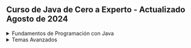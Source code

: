 ## Curso de Java de Cero a Experto - Actualizado Agosto de 2024

<details>
    <summary>Fundamentos de Programación con Java</summary>

### [Fundamentos de Programación con Java]()
<details>
    <summary>Sección 1: Bienvenidos a la Universidad Java</summary>

### [Sección 1: Bienvenidos a la Universidad Java](Seccion01-Bienvenidos-a-la-Universidad-Java)

</details>

<details>
    <summary>Sección 2: Intducción a Java</summary>

### [Sección 2: Intducción a Java](Seccion02-Introduccion-a-Java)
* Introducción a java
* Que es JDK
* Instalación de JDK
* Que es un IDE
* Instalación de Intellij IDEA
* Hola Mundo con Java
* Ejemplo Hola Mundo
* [Reto - Presentate con Java ](Seccion02-Introduccion-a-Java/V09_Reto_Presentate_con_Java/Resolucion_Reto_presentate_Con_Java/src/Presentate.java)
* [Solución - presentate con Java - Presentate en Java ](Seccion02-Introduccion-a-Java/V10_Solucion_Presentate_con_Java/Docs/01-09-00-Solucion-Presentate-UJ.java)
* Instalación de Apache NetBeans
* Solución Hola Mundo con NetBeans
</details>

<details>
    <summary>Sección 3: Variables en Java</summary>

### [Sección 3: Variables en Java](Seccion03-Variables-en-Java)
* Variables en Java
* Ejemplo de Variables en Java
* Manejo de Memoria en Java
* Ejemplo Detalle Libro
* [Reto - Detalle de una Persona](Seccion03-Variables-en-Java/V17_Reto_Detalles_de_una_Persona/src/DetallePersona.java)
* [Solucón - Detalle de una Persona](Seccion03-Variables-en-Java/V18_Solucion_Detalle_de_una_Persona/src/DetallePersona.java)
* Tipos de Datos en Java - Parte 1
* Tipos de Datos en Java - Parte 2
* Reglas de Nombre de Variables en Java
* Ejemplo de Reglas de Nombres de Variables
* [Reto - Detalle de un Producto de una Tienda en Linea](Seccion03-Variables-en-Java/V23_Reto_Detalle_de_un_Producto_de_una_Tienda_en_Linea/src/DetalleProducto.java)
* [Solución Detalle de un Producto de una Tienda en Línea](Seccion03-Variables-en-Java/V24_Solucion_Detalle_de_un_producto_de_una_tienda_en_Linea/src/TiendaLinea.java)
* Tipo VAR en Java
* Ejemplo variables de tipo Var
* Concatenación de cadenas en Java
* Constantes en Java
* [Reto Reserva de Hoteles ](Seccion03-Variables-en-Java/V29_Reserva_de_Hoteles/src/ReservaHotel.java)
* [Solución - Reserva Hotel ](Seccion03-Variables-en-Java/V30_Solucion_Reserva_hoteles/src/ReservaHoteles.java)
</details>

<details>
    <summary>Sección 4: Manejo de Cadenas en Java</summary>

### [Sección 4: Manejo de Cadenas en Java](Seccion04-Manejo-de-cadenas-en-Java)
* Menejo de Cadenas en java
* Ejemplo de Cadenas en Java
* Manejo de Indices
* Inmutabilidad de Cadenas en Java
* Comparación de Cadenas en Java
* Métodos de Cadenas en Java
* Subcadenas en Java
* Busqueda de Subcadenas
* Reemplazar Subcadenas en Java
* Más Concatenación de Cadenas en Java
* Carácteres Especiales en Java
* [Reto Generador de Email ](Seccion04-Manejo-de-cadenas-en-Java/V42_Reto_Generador_de_Emails/src/GeneradorEmail.java)
* [Solución - Generador de Emails ](Seccion04-Manejo-de-cadenas-en-Java/V43_Solucion_Generador_de_Emails/src/GeneradroEmails.java)

</details>

<details>
    <summary>Sección 5: Entrada de datos por consola en Java</summary>

### [Sección 5: Entrada de datos por consola en Java](Seccion05-Entrada-de-datos-por-consola-en-java)
* Clase Scanner y Entrada de Datos
* Leer Tipo de datos en Java
* Conversión Tipos de Datos por Consola
* Ejemplo - Sistema de Empleados
* [Reto - Proyecto Recetas de Cocina](Seccion05-Entrada-de-datos-por-consola-en-java/V48_Reto_Proyecto_Recetas_de_Cocina/src/RecetasCocina.java)
* [Solución - Proyecto Recestas de Cocina ](Seccion05-Entrada-de-datos-por-consola-en-java/V49_Solucion_Proyecto_Recetas_de_Cocina/src/RecetasCocina.java)
* Números Aleatorios - clase Random en Java
* Formateo de Cadenas en Java
* Formateo de Cadenas parte 2
* [Reto - Generador de ID Único ](Seccion05-Entrada-de-datos-por-consola-en-java/V53_Reto_Generador_de_ID_Unico/src/GeneradorIDUnico.java)
* [Solución - Generador de ID Único ](Seccion05-Entrada-de-datos-por-consola-en-java/V54_Solucion_Generador_de_ID_Unico/src/GeneradorIdUnico.java)

</details>

<details>
    <summary>Sección 6: Operadores en Java</summary>

### [Sección 6: Operadores en Java](Seccion06-Operadores-en-java)
* Operadores en Java
* Operadores Aritméticos en Java
* Operadores Unarios en Java
* Operadores de Asignación Simple y Compuestos en Java
* Operadores de Comparación
* Operadores Lógico AND en Java
* Operador Lógico OR en Java 
* Operador Lógico NOT en Java
* [Ejemplo Determinar si un Valor esta dentro de Rango ](Seccion06-Operadores-en-java/V63_Ejemplo_Determinar_si_un_Valor_esta_dentro_de_Rango/src/ValorDentroRango.java)
* [Ejemplo Tienda con Descuento VIP ](Seccion06-Operadores-en-java/V64_Ejemplo_Tienda_con_Descuento_VIP/src/SistemaDescuentosVip.java)
* [Ejemplo Préstamo de Libros ](Seccion06-Operadores-en-java/V65_Ejemplo_Prestamo_de_Libros/src/SistemaPrestamoLibros.java)
* [Ejemplo Valro Fuera de Rango ](Seccion06-Operadores-en-java/V66_Ejemplo_Valor_Fuera_de_Rango/src/RangoVariable.java)
* [Ejemplo - Ticket de Venta ](Seccion06-Operadores-en-java/V67_Ejemplo_Ticket_de_Venta/src/TicketVenta.java)
* [Ejemplo - Ticket de venta Con Descuento ](Seccion06-Operadores-en-java/V68_Ejemplo_Ticket_de_Venta_con_Descuento/src/TicketVenta.java)
* [Reto - Sistema de Autenticación ](Seccion06-Operadores-en-java/V69_Reto_Sistema_de_Autenticacion/src/SistemaAutenticacion.java)
* [Solución - Sistema de Auytenticación ](Seccion06-Operadores-en-java/V70_Solucion_Sistema_de_Autentificacion/src/SistemaAutentificacion.java)
* [Reto - Calcular el Área de un Rectángulo](Seccion06-Operadores-en-java/V71_Reto_Calculo_del_Area_de_un_Rectangulo/src/CalculoRectangulo.java)
* [Solución Cálculo del Área de un Rectángulo ](Seccion06-Operadores-en-java/V72_Solucion_Calculo_del_Area_de_un_Rectangulo/src/CalculoAreaRectangulo.java)
* Precedencia de Operadores en Java

</details>

<details>
    <summary>Sección 7: Sentencias de Decisión en Java</summary>

### [Sección 7: Sentencias de Decisión en Java](Seccion07-Sentencias-de-Decision-en-java)
* Sentencias de Control en Java
* Diagrama de flujo
* Sentencia IF en Java
* Sentencia IF ELSE en java
* Sentencia IF ELSEIF ELSE en Java
* [Ejecución Paso a Paso (Modo Debug)](https://www.udemy.com/course/universidad-java-especialista-en-java-desde-cero-a-master/learn/lecture/44838447#overview)
* [Ejemplo Valor Positivo](Seccion07-Sentencias-de-Decision-en-java/V80_Ejemplo_Valor_Positivo/src/ValorPositivo.java)
* [Reto - Tienda en línea con descuento](Seccion07-Sentencias-de-Decision-en-java/V81_Reto_Tienda_en_Linea_con_Descuento/src/TiendaEnLinea.java)
* [Solución - Tiende en Línea con Descuento ](Seccion07-Sentencias-de-Decision-en-java/V82_Solucion_Tienda_en_Linea_con_Descuento/src/TiendaEnLinea.java)
* [Ejemplo Sistema Bancario ](Seccion07-Sentencias-de-Decision-en-java/V83_Ejemplo_Sistema_Bancario/src/SistemaBancario.java)
* [Ejemplo - Casa de los Espejos ](Seccion07-Sentencias-de-Decision-en-java/V84_Ejemplo_Casa_de_los_Espejos/src/CasaDeLosEspejos.java)
* Operador Ternario en Java
* [Aplicación Salud y Firness ](Seccion07-Sentencias-de-Decision-en-java/V86_Aplicacion_Salud_y_Fitness/src/SaludYFitness.java)
* [Reto - Sistema de Reserva de Hotel ](Seccion07-Sentencias-de-Decision-en-java/V87_Reto_Sistema_de_Reserva_de_Hotel/src/SistemaReservaHotel.java)
* [Solución - Sistema de Reserva de Hotal ](Seccion07-Sentencias-de-Decision-en-java/V88_Solucion_Sistema_de_Reserva_de_Hotel/src/SistemaReservaHotel.java)
* [Reto - Mayor de dos Números ](Seccion07-Sentencias-de-Decision-en-java/V89_Mayor_de_dos_Numeros/src/NumeroMayor.java)
* [Solución - El Mayor de dos números ](Seccion07-Sentencias-de-Decision-en-java/V90_Solucion_Mayor_de_dos_Numeros/src/MayorDeDosNumeros.java)
* [Reto - Estación del año ](Seccion07-Sentencias-de-Decision-en-java/V91_Reto_Estacion_del_Anio/src/EstacionDelAnio.java)
* [Solución - Estación del año ](Seccion07-Sentencias-de-Decision-en-java/V92_Solucion_Estacion_del_Anio/src/EstacionAnio.java)
* Sentencia Switch en Java
* [Ejemplo día de la semana con Switch ](Seccion07-Sentencias-de-Decision-en-java/V94_Ejemplo_dia_de_la_Semana_con_Switch/src/DiaSeamana.java)
* [Día de la semana con Switch Mejorado ](Seccion07-Sentencias-de-Decision-en-java/V95_Dia_de_la_Semana_con_Switch_Mejorado/src/DiaSemana.java)
* [Reto - Estación del año con Switch mejorado ](Seccion07-Sentencias-de-Decision-en-java/V96_Estacion_del_Anio_con_Switch_mejorado/src/EstacionDelAnioMejorado.java)
* [Reto - Sistema de Calificaciones ](Seccion07-Sentencias-de-Decision-en-java/V97_Reto_Sistema_de_Calificaciones/src/SistemaCalificaciones.java)
* [Solución Sistema de Calificaciones ](Seccion07-Sentencias-de-Decision-en-java/V98_Solucion_Sistema_de_Calificaciones/src/SistemaCalificaciones.java)
* [Reto - Sisema de Envios ](Seccion07-Sentencias-de-Decision-en-java/V99_Reto_Sistema_de_envios/src/SistemaEnvios.java)
* [Solucion - Sistema de envio ](Seccion07-Sentencias-de-Decision-en-java/V100_Solucion_Sistema_de_Envios/src/SistemaEnvios.java)
* [Reto - Sistema de Autenticación ](Seccion07-Sentencias-de-Decision-en-java/V101_Reto_Sistema_de_Autenticacion/src/SistemaAutenticacion.java)
* [Solución - Sistema de Autenticación ](Seccion07-Sentencias-de-Decision-en-java/V102_Solucion_Sistema_de_Autenticacion/src/SistemaAutenticacion.java)

</details>

<details>
    <summary>Sección 8: Ciclos en Java</summary>

### [Sección 8: Ciclos en Java](Seccion08-Ciclos-en-java)
* Ciclos en Java
* Ejercicio Ciclo While en Java
* Ejecución paso a paso
* [Ejemplo - Números Pares Ciclo While](Seccion08-Ciclos-en-java/V106_Ejemplo_Numeros_Pares_Ciclo_While/src/NumerosParesConWhile.java)
* Ciclo Do While en java
* [Ejemplo Numeros Inversos con Ciclo Do While](Seccion08-Ciclos-en-java/V108_Numeros_Inversos_con_Ciclo_Do_While/src/NumerosInversosConDoWhile.java)
* [Reto - Números impares](Seccion08-Ciclos-en-java/V109_Reto_Numeros_Impares/src/NumerosImpares.java)
* Ciclo For en java
* [Ciclo For en Java](Seccion08-Ciclos-en-java/V111_Ejemplo_Ciclo_For_en_java/src/CicloFor.java)
* [Ejemplo Números Pares con Ciclo For](Seccion08-Ciclos-en-java/V112_Ejemplo_Numeros_Pares_con_Ciclo_For/src/NumerosParesCicloFor.java)
* [Ejemplo - Suma Acumulativa](Seccion08-Ciclos-en-java/V113_Ejemplo_Suma_Acumulativa/src)
* [Reto Manú Iterativo con Java](Seccion08-Ciclos-en-java/V114_Menu_Iterativo_con_Java/src/SistemaAdministracionCuentas.java)
* [Solución Menú Iterativo con Java](Seccion08-Ciclos-en-java/V114_Menu_Iterativo_con_Java/src/SistemaAdministrativoCuentaSolucion.java)
* [Reto - Cajero Automatico](Seccion08-Ciclos-en-java/V115_Reto_Cajero_Automatico/src/RetoCajeroAutomatico.java)
* [Solución Cajero Autmotaico](Seccion08-Ciclos-en-java/V116_Solucion_Cajero_Automatico/src/CajeroAutomatico.java)
* [Reto - Calculadora en Java ](Seccion08-Ciclos-en-java/V117_Reto_Calculadora_en_Java/src/Calculadora.java)
* [Solución - Calculadora en Java](Seccion08-Ciclos-en-java/V118_Solucion_Calculadora_en_Java/src/SolucionCalculadora.java)
* [Reto - Validación de Password](Seccion08-Ciclos-en-java/V119_Reto_Validacion_de_Password/src/RetoValidacionPassword.java)
* [Solución - Validación de password](Seccion08-Ciclos-en-java/V120_Solucion_Validacion_de_password/src/SolucionValidarPassword.java)
* [Reto - Juego de Adivinanza](Seccion08-Ciclos-en-java/V121_Reto_Juego_de_Adivinanza/src/RetoJuegoAdivinanza.java)
* [Solución - Reto juego de Adivinanzas](Seccion08-Ciclos-en-java/V122_Solucion_Reto_Juego_de_Adivinanza/src/JuegoAdivinanza.java)
* [Ejemplo - Dibujar Triangulo de ateriscos](Seccion08-Ciclos-en-java/V123_Ejemplo_dibujar_Rectangulo/src/DibujaTriangulo.java)

</details>

<details>
    <summary>Sección 9: Arreglos en Java</summary>

### [Sección 9: Arreglos en Java](Seccion09-Arreglos-en-java)
* Arreglos en Java
* Declarar e inicializar Arreglo 
* Modificar Valores de un Arreglo
* Lectura de Valores de un Arreglo
* Sintaxis Simplificada de Arreglos
* Iterar un Arreglo en Java
* Introducir Valores a un Arreglo en 
* [Reto - Promedio de Calificaciones](Seccion09-Arreglos-en-java/V132_Reto_Promedio_de_Calificaciones/src/RetoPromedioCalificaciones.java)
* [Solución - Promedio de Calificaciones](Seccion09-Arreglos-en-java/V133_Solucion_Promedio_de_Calificaciones/src/PromedioCalificaciones.java)

</details>

<details>
    <summary>Seccion 10: Matrices en Java</summary>

### [Seccion 10: Matrices en Java](Seccion10-Matrices-en-Java)
* Que es una Matriz
* Ejemplos
* Recorrer una Matriz 
* Sintaxis simplificada
* [Introducir datos de manera dinámica en una Matriz en Java](Seccion10-Matrices-en-Java/V138_Introducir_Datos_en_una_Matriz_en_Java/src/Matrices.java)
* [Reto - Suma Diagonal de una Matriz](Seccion10-Matrices-en-Java/V139_Reto_Suma_Diagonal_de_una_matriz/src/RetoSumaDiagonal.java)
* [Solución - Suma Diagonal de una matriz](Seccion10-Matrices-en-Java/V140_Solucion_Suma_Diagonal_de_una_Matriz/src/DiagonalMatriz.java)

</details>

<details>
    <summary>Sección 11: Funciones en Java</summary>

### [Sección 11: Funciones en Java](Seccion11-Funciones-en-Java)
* Funciones en Java
* Ejemplo de funciones
* [Ejemplo Función sumar](Seccion11-Funciones-en-Java/V143_Ejemplo_Funcion_Sumar/src/FuncionSumar.java)
* [Ejemplo Función esPar](Seccion11-Funciones-en-Java/V144_Ejemplo_funcion_esPar/src/FuncionEsPar.java)
* Funcion Recursiva
* [Ejemplo Funciones Recursivas](Seccion11-Funciones-en-Java/V146_Ejemplo_Funciones_Recursivas/src/FuncionRecursiva.java)

</details>

<details>
    <summary>Sección 12: Clases y Objetos en Java (POO)</summary>

### [Sección 12: Clases y Objetos en Java (POO)](Seccion12-Clases-y-Objetos-en-Java)
* Clases y Objetos en Java
* Creación Clase Persona en Java
* Creación Objeto de tipo Persona
* Clase Arítmetica
* Constructores
* Sobrecarga de constructores
* Operador This
* Paquetes
* Encapsulamiento
* [Ejemplo de Encapsulamiento en java](Seccion12-Clases-y-Objetos-en-Java/V156_Ejemplo_de_Encapsulamiento_en_Java/src)
* [Solución - Encapsulamiento Clase Persona](Seccion12-Clases-y-Objetos-en-Java/V158_Solucion_Encapsulamiento_Clase_Persona/src/)
* Herencia
* Explicación Herencia parte I - Protected (Creación de Clase padre y Clase Hija)
* Explicación Herencia parte II (Creación de los Objetos de la SuperClase y la SubClase)
* Sobreescritura
* Sobreescritura Palabra Super
* Polimorfismo
* [Ejemplo Polimorfismo en Java + Modificadores de acceso](Seccion12-Clases-y-Objetos-en-Java/V165_Ejemplo_Polimorfismo_en_Java/src)
* Clase Object - El padre de todas las Clases
* Método toString()
* Contexto Estático y Dinámico - Concepto de variable Estática.
* [Ejemplo contador de Objetos del tipo Persona](Seccion12-Clases-y-Objetos-en-Java/V169_Ejemplo_Contador_de_Objetos_Persona/src/persona/Persona.java)
* [Ejemplo ID Único en Java](Seccion12-Clases-y-Objetos-en-Java/V170_Ejemplo_ID_Unico_en_Java/src/persona)
* Método estático
* Proyecto Sistema de Ventas
* [Creación Clase Producto y PruebaVentas - Sistema de Ventas](Seccion12-Clases-y-Objetos-en-Java/V173_Creacion_Clase_Producto/src/ventas/Producto.java)
* [Creacion Clase Orden Parte I](Seccion12-Clases-y-Objetos-en-Java/V174_Creacion_Clase_Orden_Parte_I/src/ventas)
* [Creacion Clase Orden Parte II](Seccion12-Clases-y-Objetos-en-Java/V175_Creacion_Clase_Orden_Parte_II/src/ventas)
* [Proyecto Sistema de Ventas finalizado](Seccion12-Clases-y-Objetos-en-Java/V176_Creacion_Clase_Prueba_de_Ventas/src/ventas)
</details>

</details>
<details>
    <summary>Temas Avanzados</summary>

### [Temas Avanzados]()
<details>
    <summary>Sección 13: Temas Avanzados</summary>
    
### [Sección 13: Temas Avanzados](Seccion13-Temas-Avanzados-de-Java)
* Argumentos Variables en Java
* Ciclo ForEach
* Clases Abstractas
* Interfaces
* JavaBeans
* Manejo de Excepciones
* Menejo de Excepciontes, Try Catch y Finaly
* Colecciones
* Listas
* Definir el tipo de dato que almacena la List
* Funciones Lambda
* Métodos de Referencia para imprimir Listas
* Sets
* Mapas
* [Planteo Proyecto de Maquina de Snack](Seccion13-Temas-Avanzados-de-Java/V197_Maquina_de_Snack_Parte_IV/src/maquina_snacks)
    - Clase común
    - Clase Static
    - Captura de errores
    - Bucles, condicionales
    - Ingreso de datos por consola
</details>

<details>
    <summary>Sección 14: Manejos de Archivos en Java</summary>

### [Sección 14: Manejo de Archivos en Java](Seccion14-Manejo-de-Archivos-en-Java)
* Crear un archivo
* Leer un archivo linea a linea
* Leer todas las lineas de una sola vez
* Escribir a un archivo
* Creación de Capas en la App Maquina de Snacks
* Creando la la Interface de Servicios.
* Creación servicios Snacks con Manejo de Archivos
* Agregar Snacks Iniciales al Archivo TXT
* Escribir nuevos Snacks al arhivo TXT
* Leer los Snacks del archivo
* Mostrar los Snacks desde el Archivo TXT
</details>
<details>
    <summary>Sección 15: Conexión a Base de Datos con Java JDBC y MySql</summary>

### [Sección 15: Conexión a Base de Datos con Java JDBC y MySql](Seccion15-conexion-a-Base-de-Datos-con-JavaJDBC-y-MySql)
* Introducción    
* Domostración de App. Zona Fit a desarrollar
* Instalación de MySql
* Creando la Tabla Cliente
* CRUD - CREATE y READ
* CRUD - UPDATE Y DELETE
* Agregar dependencias MySql a la App
* Clase de Conexión a la Base de Datos
* Clase de dominio
* Patrón DAO (Data Access Object)
* IClienteDAO y ClienteDAO(Cliente)
#### RETO CREAR MENÚ PARA EL CRUD (CREATE - READ - UPDATE - DELETE)
* Listar Clientes desde la DB
* Buscar Cliente por ID en la DB
* Agregar Cliente a la DB
* Modificar Cliente de la DB
___
Solución por el instructor
</details>
